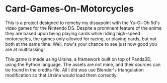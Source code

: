 # Card-Games-On-Motorcycles
This is a project designed to remeby my dissapoint with the Yu-Gi-Oh 5d's video games for the Nintendo DS. Despite a prominent feature of the anime they are based upon being playing cards while riding high-speed motorcycles, the games only allowed for racing, or playing cards, but not both at the same time. Well, now's your chance to see just how good you are at multitasking!

This game is made using Ursina, a framework built on top of Panda3D, using the Python language. The assets are not mine, and their sources can be found in the credits file. All I did was use Blender's triangulation modification so that Ursina would load them correctly.

